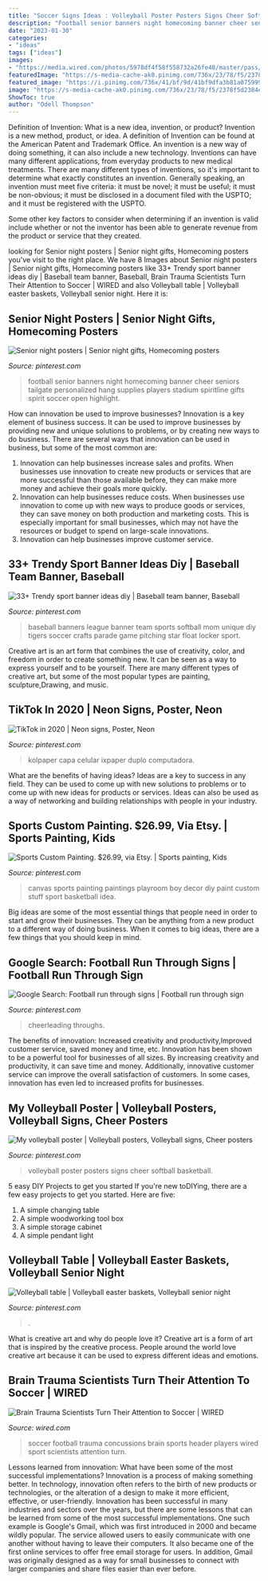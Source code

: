 ```yaml
---
title: "Soccer Signs Ideas : Volleyball Poster Posters Signs Cheer Softball Basketball"
description: "Football senior banners night homecoming banner cheer seniors tailgate personalized hang supplies players stadium spiritline gifts spirit soccer open highlight"
date: "2023-01-30"
categories:
- "ideas"
tags: ["ideas"]
images:
- "https://media.wired.com/photos/5978df4f58f558732a26fe48/master/pass/Soccer-Header-TA-821069966.jpg"
featuredImage: "https://s-media-cache-ak0.pinimg.com/736x/23/78/f5/2378f5d2384e4e7a77de478072c36ab4.jpg"
featured_image: "https://i.pinimg.com/736x/41/bf/9d/41bf9dfa3b81a075999c9e0229f25633.jpg"
image: "https://s-media-cache-ak0.pinimg.com/736x/23/78/f5/2378f5d2384e4e7a77de478072c36ab4.jpg"
ShowToc: true
author: "Odell Thompson"
---
```



Definition of Invention: What is a new idea, invention, or product?
Invention is a new method, product, or idea. A definition of Invention can be found at the American Patent and Trademark Office. An invention is a new way of doing something, it can also include a new technology. Inventions can have many different applications, from everyday products to new medical treatments. 
There are many different types of inventions, so it's important to determine what exactly constitutes an invention. Generally speaking, an invention must meet five criteria: it must be novel; it must be useful; it must be non-obvious; it must be disclosed in a document filed with the USPTO; and it must be registered with the USPTO. 

Some other key factors to consider when determining if an invention is valid include whether or not the inventor has been able to generate revenue from the product or service that they created.

	

		
looking for Senior night posters | Senior night gifts, Homecoming posters you've visit to the right place. We have 8 Images about Senior night posters | Senior night gifts, Homecoming posters like 33+ Trendy sport banner ideas diy | Baseball team banner, Baseball, Brain Trauma Scientists Turn Their Attention to Soccer | WIRED and also Volleyball table | Volleyball easter baskets, Volleyball senior night. Here it is:
		
    
## Senior Night Posters | Senior Night Gifts, Homecoming Posters

<img loading=lazy src="https://i.pinimg.com/236x/5c/46/58/5c4658d8cf90a8c63841559b4daf3cc8--football-homecoming-personalized-banners.jpg?nii=t" onerror="this.onerror=null;this.src='https://tse4.mm.bing.net/th?id=OIP.-8L6HHn2O7XTB4KomO2-zAAAAA&amp;pid=15.1';" alt="Senior night posters | Senior night gifts, Homecoming posters">

_Source: pinterest.com_

>football senior banners night homecoming banner cheer seniors tailgate personalized hang supplies players stadium spiritline gifts spirit soccer open highlight. 

	

How can innovation be used to improve businesses?
Innovation is a key element of business success. It can be used to improve businesses by providing new and unique solutions to problems, or by creating new ways to do business. There are several ways that innovation can be used in business, but some of the most common are: 
1. Innovation can help businesses increase sales and profits. When businesses use innovation to create new products or services that are more successful than those available before, they can make more money and achieve their goals more quickly.
2. Innovation can help businesses reduce costs. When businesses use innovation to come up with new ways to produce goods or services, they can save money on both production and marketing costs. This is especially important for small businesses, which may not have the resources or budget to spend on large-scale innovations. 
3. Innovation can help businesses improve customer service.

    
## 33+ Trendy Sport Banner Ideas Diy | Baseball Team Banner, Baseball

<img loading=lazy src="https://i.pinimg.com/736x/41/bf/9d/41bf9dfa3b81a075999c9e0229f25633.jpg" onerror="this.onerror=null;this.src='https://tse3.mm.bing.net/th?id=OIP.K39NICCA05jCd36ufqumrQAAAA&amp;pid=15.1';" alt="33+ Trendy sport banner ideas diy | Baseball team banner, Baseball">

_Source: pinterest.com_

>baseball banners league banner team sports softball mom unique diy tigers soccer crafts parade game pitching star float locker sport. 

	

Creative art is an art form that combines the use of creativity, color, and freedom in order to create something new. It can be seen as a way to express yourself and to be yourself. There are many different types of creative art, but some of the most popular types are painting, sculpture,Drawing, and music.

    
## TikTok In 2020 | Neon Signs, Poster, Neon

<img loading=lazy src="https://i.pinimg.com/736x/30/4e/2b/304e2b1c6332e55f5d73da84736cf095.jpg" onerror="this.onerror=null;this.src='https://tse2.mm.bing.net/th?id=OIP.3eVvDdjL1kZeBuEqV0L_OQHaKh&amp;pid=15.1';" alt="TikTok in 2020 | Neon signs, Poster, Neon">

_Source: pinterest.com_

>kolpaper capa celular ixpaper duplo computadora. 

	

What are the benefits of having ideas?
Ideas are a key to success in any field. They can be used to come up with new solutions to problems or to come up with new ideas for products or services. Ideas can also be used as a way of networking and building relationships with people in your industry.

    
## Sports Custom Painting. $26.99, Via Etsy. | Sports Painting, Kids

<img loading=lazy src="https://i.pinimg.com/736x/cb/45/da/cb45daf3081dad6641f24dcd5f666f3b--sport-room-canvas-paintings.jpg" onerror="this.onerror=null;this.src='https://tse4.mm.bing.net/th?id=OIP.5g9ucKnQ8cttCzcZ7WIVzgHaJ3&amp;pid=15.1';" alt="Sports Custom Painting. $26.99, via Etsy. | Sports painting, Kids">

_Source: pinterest.com_

>canvas sports painting paintings playroom boy decor diy paint custom stuff sport basketball idea. 

	

Big ideas are some of the most essential things that people need in order to start and grow their businesses. They can be anything from a new product to a different way of doing business. When it comes to big ideas, there are a few things that you should keep in mind. 

    
## Google Search: Football Run Through Signs | Football Run Through Sign

<img loading=lazy src="https://s-media-cache-ak0.pinimg.com/736x/23/78/f5/2378f5d2384e4e7a77de478072c36ab4.jpg" onerror="this.onerror=null;this.src='https://tse1.mm.bing.net/th?id=OIP.7LqR4WIUERnRXiG2r190GgHaHX&amp;pid=15.1';" alt="Google Search: Football run through signs | Football run through sign">

_Source: pinterest.com_

>cheerleading throughs. 

	

The benefits of innovation: Increased creativity and productivity,Improved customer service, saved money and time, etc.
Innovation has been shown to be a powerful tool for businesses of all sizes. By increasing creativity and productivity, it can save time and money. Additionally, innovative customer service can improve the overall satisfaction of customers. In some cases, innovation has even led to increased profits for businesses.

    
## My Volleyball Poster | Volleyball Posters, Volleyball Signs, Cheer Posters

<img loading=lazy src="https://i.pinimg.com/736x/76/36/3e/76363ea6424f5b4a1b6d3aec13f6d030--volleyball-poster-ideas-sports-posters.jpg" onerror="this.onerror=null;this.src='https://tse2.mm.bing.net/th?id=OIP.KXwAf0zQu9yJOMzrAMZHMQHaNJ&amp;pid=15.1';" alt="My volleyball poster | Volleyball posters, Volleyball signs, Cheer posters">

_Source: pinterest.com_

>volleyball poster posters signs cheer softball basketball. 

	

5 easy DIY Projects to get you started
If you're new toDIYing, there are a few easy projects to get you started. Here are five: 
1. A simple changing table 
2. A simple woodworking tool box 
3. A simple storage cabinet 
4. A simple pendant light 

    
## Volleyball Table | Volleyball Easter Baskets, Volleyball Senior Night

<img loading=lazy src="https://i.pinimg.com/originals/3d/e6/35/3de6359e49ac2d9a516b96eed189d80f.jpg" onerror="this.onerror=null;this.src='https://tse2.mm.bing.net/th?id=OIP.9sMJi1PrapTvEEUr2m5vSwHaJ4&amp;pid=15.1';" alt="Volleyball table | Volleyball easter baskets, Volleyball senior night">

_Source: pinterest.com_

>. 

	

What is creative art and why do people love it?
Creative art is a form of art that is inspired by the creative process. People around the world love creative art because it can be used to express different ideas and emotions.

    
## Brain Trauma Scientists Turn Their Attention To Soccer | WIRED

<img loading=lazy src="https://media.wired.com/photos/5978df4f58f558732a26fe48/master/pass/Soccer-Header-TA-821069966.jpg" onerror="this.onerror=null;this.src='https://tse1.mm.bing.net/th?id=OIP.hmNfmfQwuE7Ha1Q5CtXKMwHaFj&amp;pid=15.1';" alt="Brain Trauma Scientists Turn Their Attention to Soccer | WIRED">

_Source: wired.com_

>soccer football trauma concussions brain sports header players wired sport scientists attention turn. 

	

Lessons learned from innovation: What have been some of the most successful implementations?
Innovation is a process of making something better. In technology, innovation often refers to the birth of new products or technologies, or the alteration of a design to make it more efficient, effective, or user-friendly. Innovation has been successful in many industries and sectors over the years, but there are some lessons that can be learned from some of the most successful implementations.
One such example is Google's Gmail, which was first introduced in 2000 and became wildly popular. The service allowed users to easily communicate with one another without having to leave their computers. It also became one of the first online services to offer free email storage for users. In addition, Gmail was originally designed as a way for small businesses to connect with larger companies and share files easier than ever before.


